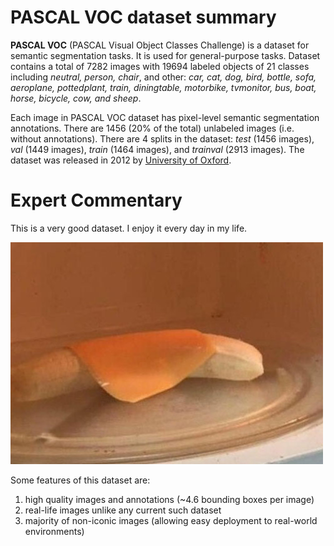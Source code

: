 # PASCAL VOC dataset summary

**PASCAL VOC** (PASCAL Visual Object Classes Challenge) is a dataset for semantic segmentation tasks. It is used for general-purpose tasks. 
Dataset contains a total of 7282 images with 19694
labeled objects of 21 classes including *neutral, person, chair*,
and other: *car, cat, dog, bird, bottle, sofa, aeroplane, pottedplant, train, diningtable, motorbike, tvmonitor, bus, boat, horse, bicycle, cow, and sheep*.


Each image in PASCAL VOC dataset has pixel-level semantic segmentation annotations. There are 1456 (20% of the total) unlabeled images (i.e. without annotations).
There are 4 splits in the dataset: *test* (1456 images), *val* (1449 images), *train* (1464 images), and *trainval* (2913 images). The dataset was released in 2012 by [University of Oxford](http://host.robots.ox.ac.uk/pascal/VOC/).

# Expert Commentary 

 This is a very good dataset. I enjoy it every day in my life.


![Cooking at 3am](https://raw.githubusercontent.com/dataset-ninja/pascal-voc-2012/main/gordon-ramsay.jpg?v=1)

Some features of this dataset are:

1. high quality images and annotations (~4.6 bounding boxes per image)
1. real-life images unlike any current such dataset
1. majority of non-iconic images (allowing easy deployment to real-world environments)
